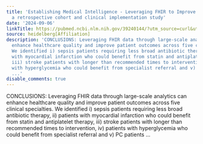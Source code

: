 ```yaml
---
title: 'Establishing Medical Intelligence - Leveraging FHIR to Improve Clinical Management:
  a retrospective cohort and clinical implementation study'
date: '2024-09-06'
linkTitle: https://pubmed.ncbi.nlm.nih.gov/39240144/?utm_source=curl&utm_medium=rss&utm_campaign=pubmed-2&utm_content=1FakS-2QOkCT8HsMOQP1bCRQ4YzyumYOmxmF0moLsQ3dFB1E9V&fc=20220326224207&ff=20240907181837&v=2.18.0.post9+e462414
source: heidelberg[Affiliation]
description: 'CONCLUSIONS: Leveraging FHIR data through large-scale analytics can
  enhance healthcare quality and improve patient outcomes across five clinical specialties.
  We identified i) sepsis patients requiring less broad antibiotic therapy, ii) patients
  with myocardial infarction who could benefit from statin and antiplatelet therapy,
  iii) stroke patients with longer than recommended times to intervention, iv) patients
  with hyperglycemia who could benefit from specialist referral and v) PC patients
  ...'
disable_comments: true
---
```

CONCLUSIONS: Leveraging FHIR data through large-scale analytics can enhance healthcare quality and improve patient outcomes across five clinical specialties. We identified i) sepsis patients requiring less broad antibiotic therapy, ii) patients with myocardial infarction who could benefit from statin and antiplatelet therapy, iii) stroke patients with longer than recommended times to intervention, iv) patients with hyperglycemia who could benefit from specialist referral and v) PC patients ...